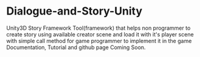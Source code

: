 # Dialogue-and-Story-Unity

Unity3D Story Framework 
Tool(framework) that helps non programmer to create story using available creator scene and load it with it's player scene with simple call method for game programmer to implement it in the game
Documentation, Tutorial and github page Coming Soon.
